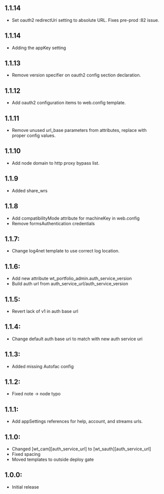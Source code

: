 ## 1.1.14
* Set oauth2 redirectUri setting to absolute URL. Fixes pre-prod :82 issue.

## 1.1.14
* Adding the appKey setting

## 1.1.13
* Remove version specifier on oauth2 config section declaration.

## 1.1.12
* Add oauth2 configuration items to web.config template.

## 1.1.11
* Remove unused url_base parameters from attributes, replace with proper config values.

## 1.1.10
* Add node domain to http proxy bypass list.

## 1.1.9
* Added share_wrs

## 1.1.8
* Add compatibilityMode attribute for machineKey in web.config
* Remove formsAuthentication credentials

## 1.1.7:
* Change log4net template to use correct log location.

## 1.1.6:
* Add new attribute wt_portfolio_admin.auth_service_version
* Build auth url from auth_service_url/auth_service_version

## 1.1.5:
* Revert lack of v1 in auth base url

## 1.1.4:
* Change default auth base uri to match with new auth service uri

## 1.1.3:
* Added missing Autofac config

## 1.1.2:
* Fixed note -> node typo

## 1.1.1:
* Add appSettings references for help, account, and streams urls.

## 1.1.0:
* Changed [wt_cam][auth_service_url] to [wt_sauth][auth_service_url]
* Fixed spacing
* Moved templates to outside deploy gate

## 1.0.0:
* Initial release
